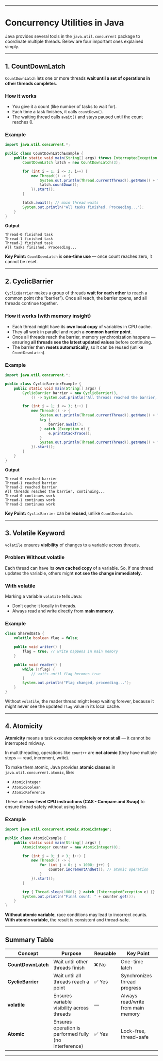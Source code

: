 
---

# **Concurrency Utilities in Java**

Java provides several tools in the `java.util.concurrent` package to coordinate multiple threads.
Below are four important ones explained simply.

---

## **1. CountDownLatch**

`CountDownLatch` lets one or more threads **wait until a set of operations in other threads completes**.

### **How it works**

* You give it a count (like number of tasks to wait for).
* Each time a task finishes, it calls `countDown()`.
* The waiting thread calls `await()` and stays paused until the count reaches 0.

### **Example**

```java
import java.util.concurrent.*;

public class CountDownLatchExample {
    public static void main(String[] args) throws InterruptedException {
        CountDownLatch latch = new CountDownLatch(3);

        for (int i = 1; i <= 3; i++) {
            new Thread(() -> {
                System.out.println(Thread.currentThread().getName() + " finished task");
                latch.countDown();
            }).start();
        }

        latch.await(); // main thread waits
        System.out.println("All tasks finished. Proceeding...");
    }
}
```

**Output**

```
Thread-0 finished task
Thread-1 finished task
Thread-2 finished task
All tasks finished. Proceeding...
```

**Key Point:**
`CountDownLatch` is **one-time use** — once count reaches zero, it cannot be reset.

---

## **2. CyclicBarrier**

`CyclicBarrier` makes a group of threads **wait for each other** to reach a common point (the “barrier”).
Once all reach, the barrier opens, and all threads continue together.

### **How it works (with memory insight)**

* Each thread might have its **own local copy** of variables in CPU cache.
* They all work in parallel and reach a **common barrier point**.
* Once all threads reach the barrier, memory synchronization happens — ensuring **all threads see the latest updated values** before continuing.
* The barrier then **resets automatically**, so it can be reused (unlike `CountDownLatch`).

### **Example**

```java
import java.util.concurrent.*;

public class CyclicBarrierExample {
    public static void main(String[] args) {
        CyclicBarrier barrier = new CyclicBarrier(3, 
            () -> System.out.println("All threads reached the barrier, continuing..."));

        for (int i = 1; i <= 3; i++) {
            new Thread(() -> {
                System.out.println(Thread.currentThread().getName() + " reached barrier");
                try {
                    barrier.await();
                } catch (Exception e) {
                    e.printStackTrace();
                }
                System.out.println(Thread.currentThread().getName() + " continues work");
            }).start();
        }
    }
}
```

**Output**

```
Thread-0 reached barrier
Thread-1 reached barrier
Thread-2 reached barrier
All threads reached the barrier, continuing...
Thread-0 continues work
Thread-1 continues work
Thread-2 continues work
```

**Key Point:**
`CyclicBarrier` can be **reused**, unlike `CountDownLatch`.

---

## **3. Volatile Keyword**

`volatile` ensures **visibility** of changes to a variable across threads.

### **Problem Without volatile**

Each thread can have its **own cached copy** of a variable.
So, if one thread updates the variable, others might **not see the change immediately**.

### **With volatile**

Marking a variable `volatile` tells Java:

* Don’t cache it locally in threads.
* Always read and write directly from **main memory**.

### **Example**

```java
class SharedData {
    volatile boolean flag = false;

    public void writer() {
        flag = true; // write happens in main memory
    }

    public void reader() {
        while (!flag) {
            // waits until flag becomes true
        }
        System.out.println("Flag changed, proceeding...");
    }
}
```

Without `volatile`, the reader thread might keep waiting forever,
because it might never see the updated `flag` value in its local cache.

---

## **4. Atomicity**

**Atomicity** means a task executes **completely or not at all** — it cannot be interrupted midway.

In multithreading, operations like `count++` are **not atomic** (they have multiple steps — read, increment, write).

To make them atomic, Java provides **atomic classes** in `java.util.concurrent.atomic`, like:

* `AtomicInteger`
* `AtomicBoolean`
* `AtomicReference`

These use **low-level CPU instructions (CAS - Compare and Swap)** to ensure thread safety without using locks.

### **Example**

```java
import java.util.concurrent.atomic.AtomicInteger;

public class AtomicExample {
    public static void main(String[] args) {
        AtomicInteger counter = new AtomicInteger(0);

        for (int i = 0; i < 3; i++) {
            new Thread(() -> {
                for (int j = 0; j < 1000; j++) {
                    counter.incrementAndGet(); // atomic operation
                }
            }).start();
        }

        try { Thread.sleep(1000); } catch (InterruptedException e) {}
        System.out.println("Final count: " + counter.get());
    }
}
```

**Without atomic variable**, race conditions may lead to incorrect counts.
**With atomic variable**, the result is consistent and thread-safe.

---

## **Summary Table**

| Concept            | Purpose                                                | Reusable | Key Point                          |
| ------------------ | ------------------------------------------------------ | -------- | ---------------------------------- |
| **CountDownLatch** | Wait until other threads finish                        | ❌ No     | One-time latch                     |
| **CyclicBarrier**  | Wait until all threads reach a point                   | ✅ Yes    | Synchronizes thread progress       |
| **volatile**       | Ensures variable visibility across threads             | —        | Always read/write from main memory |
| **Atomic**         | Ensures operation is performed fully (no interference) | ✅ Yes    | Lock-free, thread-safe             |

---
